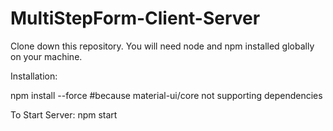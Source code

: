 # MultiStepForm-Client-Server

Clone down this repository. You will need node and npm installed globally on your machine.

Installation:

npm install --force  #because material-ui/core not supporting dependencies

To Start Server:
npm start
